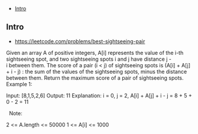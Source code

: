 - [Intro](#intro)

## Intro

- https://leetcode.com/problems/best-sightseeing-pair

Given an array A of positive integers, A[i] represents the value of the i-th sightseeing spot, and two sightseeing spots i and j have distance j - i between them.
The score of a pair (i < j) of sightseeing spots is (A[i] + A[j] + i - j) : the sum of the values of the sightseeing spots, minus the distance between them.
Return the maximum score of a pair of sightseeing spots.
 
Example 1:

Input: [8,1,5,2,6]
Output: 11
Explanation: i = 0, j = 2, A[i] + A[j] + i - j = 8 + 5 + 0 - 2 = 11

 
Note:

2 <= A.length <= 50000
1 <= A[i] <= 1000

